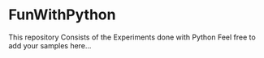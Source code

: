 # FunWithPython
This repository Consists of the Experiments done with Python
Feel free to add your samples here...
